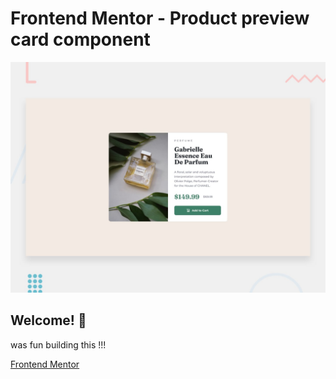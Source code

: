 # Frontend Mentor - Product preview card component

![Design preview for the Product preview card component coding challenge](./design/desktop-preview.jpg)

## Welcome! 👋

was fun building this !!!

[Frontend Mentor](https://www.frontendmentor.io)

